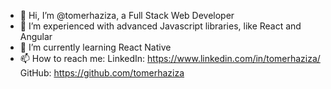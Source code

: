 - 👋 Hi, I’m @tomerhaziza, a Full Stack Web Developer
- 👀 I’m experienced with advanced Javascript libraries, like React and Angular
- 🌱 I’m currently learning React Native
- 📫 How to reach me:
      LinkedIn: https://www.linkedin.com/in/tomerhaziza/
      GitHub: https://github.com/tomerhaziza


<!---
tomerhaziza/tomerhaziza is a ✨ special ✨ repository because its `README.md` (this file) appears on your GitHub profile.
You can click the Preview link to take a look at your changes.
--->
